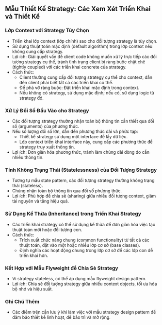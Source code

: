 ## Mẫu Thiết Kế Strategy: Các Xem Xét Triển Khai và Thiết Kế

### Lớp Context với Strategy Tùy Chọn
- Triển khai lớp context (lớp chính) sao cho đối tượng strategy là tùy chọn.
- Sử dụng thuật toán mặc định (default algorithm) trong lớp context nếu không cung cấp strategy.
- Lợi ích: Giải quyết vấn đề client code không muốn xử lý trực tiếp các đối tượng strategy cụ thể, tránh tình trạng client bị ràng buộc chặt chẽ (tightly coupled) với các triển khai concrete của strategy.
- Cách thức:
  - Client thường cung cấp đối tượng strategy cụ thể cho context, dẫn đến client phải biết tất cả các triển khai có thể.
  - Để phá vỡ ràng buộc: Đặt triển khai mặc định trong context.
  - Nếu không có strategy, sử dụng mặc định; nếu có, sử dụng logic từ strategy đó.

### Xử Lý Đối Số Đầu Vào cho Strategy
- Các đối tượng strategy thường nhận toàn bộ thông tin cần thiết qua đối số (arguments) của phương thức.
- Nếu số lượng đối số lớn, dẫn đến phương thức dài và phức tạp:
  - Thiết kế strategy sử dụng một interface để lấy dữ liệu.
  - Lớp context triển khai interface này, cung cấp các phương thức để strategy truy xuất thông tin.
- Lợi ích: Đơn giản hóa phương thức, tránh làm chúng dài dòng do cần nhiều thông tin.

### Tính Không Trạng Thái (Statelessness) của Đối Tượng Strategy
- Tương tự mẫu state pattern, các đối tượng strategy thường không trạng thái (stateless).
- Chúng nhận toàn bộ thông tin qua đối số phương thức.
- Lợi ích: Phù hợp để chia sẻ (sharing) giữa nhiều đối tượng context, giảm tài nguyên và tăng hiệu quả.

### Sử Dụng Kế Thừa (Inheritance) trong Triển Khai Strategy
- Các triển khai strategy có thể sử dụng kế thừa để đơn giản hóa việc tạo thuật toán mới hoặc đối tượng con.
- Cách thức:
  - Trích xuất chức năng chung (common functionality) từ tất cả các thuật toán, đặt vào một hoặc nhiều lớp cơ sở (base classes).
  - Định nghĩa các hoạt động chung trong lớp cơ sở để các lớp con dễ triển khai hơn.

### Kết Hợp với Mẫu Flyweight để Chia Sẻ Strategy
- Vì strategy stateless, có thể áp dụng mẫu flyweight design pattern.
- Lợi ích: Chia sẻ đối tượng strategy giữa nhiều context objects, tối ưu hóa bộ nhớ và hiệu suất.

### Ghi Chú Thêm
- Các điểm trên cần lưu ý khi làm việc với mẫu strategy design pattern để đảm bảo thiết kế linh hoạt, dễ bảo trì và mở rộng.